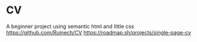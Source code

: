 # CV
 A beginner project using semantic html and little css
 https://github.com/Ruinech/CV
https://roadmap.sh/projects/single-page-cv
